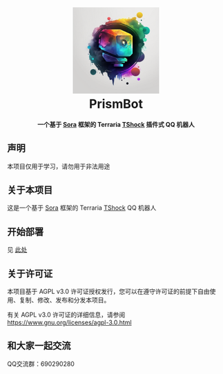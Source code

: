 <h1 align="center">
<img src="logo.png" width="200" alt="logo">
<br>
PrismBot
<br>
<h4 align="center">
一个基于 <a href="https://github.com/Hoshikawa-Kaguya/Sora">Sora</a> 框架的 Terraria <a href="https://github.com/Pryaxis/TShock">TShock</a>  插件式 QQ 机器人
</h4>
</h1>

## 声明
本项目仅用于学习，请勿用于非法用途

## 关于本项目

这是一个基于 [Sora](https://github.com/Hoshikawa-Kaguya/Sora) 框架的 Terraria [TShock](https://github.com/Pryaxis/TShock) QQ 机器人


## 开始部署

见 [此处](https://github.com/Qianyiovo/PrismBot/wiki/%E5%BC%80%E5%A7%8B%E9%83%A8%E7%BD%B2)

## 关于许可证

本项目基于 AGPL v3.0 许可证授权发行，您可以在遵守许可证的前提下自由使用、复制、修改、发布和分发本项目。

有关 AGPL v3.0 许可证的详细信息，请参阅 https://www.gnu.org/licenses/agpl-3.0.html

## 和大家一起交流

QQ交流群：690290280